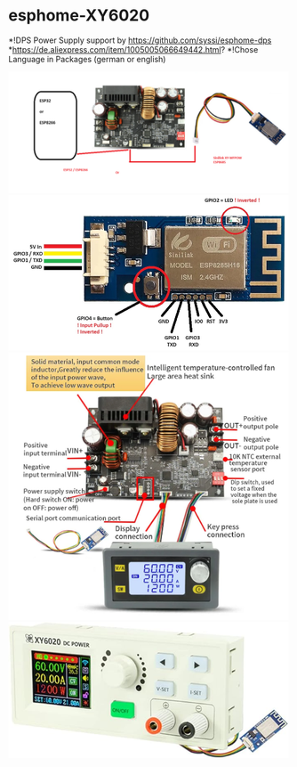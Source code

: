 # esphome-XY6020
*!DPS Power Supply support by https://github.com/syssi/esphome-dps
*https://de.aliexpress.com/item/1005005066649442.html?
*!Chose Language in Packages (german or english)

![entity](picture/xy6020_board.png "entity")
![entity](picture/sinilink_XY-WFPOW_pinout.jpg "entity")
![entity](picture/xy6020_1.png "entity")
![entity](picture/1.jpg "entity")
